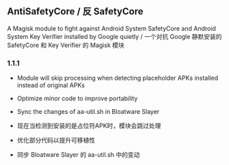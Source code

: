 ## AntiSafetyCore / 反 SafetyCore
A Magisk module to fight against Android System SafetyCore and Android System Key Verifier installed by Google quietly / 一个对抗 Google 静默安装的 SafetyCore 和 Key Verifier 的 Magisk 模块

### 1.1.1

- Module will skip processing when detecting placeholder APKs installed instead of original APKs
- Optimize minor code to improve portability
- Sync the changes of aa-util.sh in Bloatware Slayer

- 现在当检测到安装的是占位符APK时，模块会跳过处理
- 优化部分代码以提升可移植性
- 同步 Bloatware Slayer 的 aa-util.sh 中的变动

